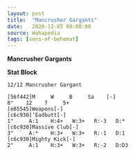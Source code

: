 ```yaml
---
layout: post
title:  "Mancrusher Gargants"
date:   2020-12-05 00:00:00
source: Wahapedia
tags: [sons-of-behemat]
---
```


**Mancrusher Gargants**

**Stat Block**
```
12/12 Mancrusher Gargant
```

```
[56f442]M     W     B     Sa    [-]
8"    12    7     5+    
[e85545]Weapons[-]
[c6c930]’Eadbutt[-]
1"     A:1    H:4+   W:3+   R:-3   D:*   
[c6c930]Massive Club[-]
3"     A:*    H:3+   W:3+   R:-1   D:1   
[c6c930]Mighty Kick[-]
2"     A:1    H:3+   W:3+   R:-2   D:D3  
```
    